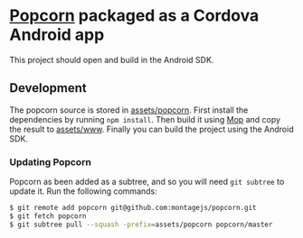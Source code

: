 # [Popcorn](https://github.com/montagejs/popcorn) packaged as a Cordova Android app

This project should open and build in the Android SDK.

## Development

The popcorn source is stored in [assets/popcorn](assets/popcorn). First install the dependencies by running `npm install`. Then build it using [Mop](https://github.com/montagejs/mop) and copy the result to [assets/www](assets/www). Finally you can build the project using the Android SDK.

### Updating Popcorn

Popcorn as been added as a subtree, and so you will need `git subtree` to update it. Run the following commands:

```bash
$ git remote add popcorn git@github.com:montagejs/popcorn.git
$ git fetch popcorn
$ git subtree pull --squash -prefix=assets/popcorn popcorn/master
```
